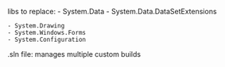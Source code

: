 libs to replace:
    - System.Data
    - System.Data.DataSetExtensions

    - System.Drawing
    - System.Windows.Forms
    - System.Configuration


.sln file: manages multiple custom builds